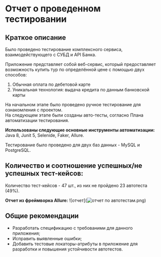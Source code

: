 # Отчет о проведенном тестировании

## Краткое описание
Было проведено тестирование комплексного сервиса, взаимодействующего с СУБД и API Банка.

Приложение представляет собой веб-сервис, который предоставляет возможность купить тур по определённой цене с помощью двух способов:
1. Обычная оплата по дебетовой карте
2. Уникальная технология: выдача кредита по данным банковской карты

На начальном этапе было проведено ручное тестирование для ознакомления с проектом.  
На следующем этапе были созданы авто-тесты, согласно Плана автоматизации тестирования.

**Использованы следующие основные инструменты автоматизации:** Java 8, Junit 5, Selenide, Faker, Allure.

Тестирование было проведено для двух баз данных - MySQL и PostgreSQL.

## Количество и соотношение успешных/не успешных тест-кейсов:
Количество тест-кейсов - 47 шт., из них не пройдено 23 автотеста (49%).

**Отчет из фреймворка Allure:**
![отчет](![отчет по автотестам.png](%EE%F2%F7%E5%F2%20%EF%EE%20%E0%E2%F2%EE%F2%E5%F1%F2%E0%EC.png))

## Общие рекомендации
- Разработать спецификацию с требованими для данного приложения;
- Исправить выявленные ошибки;
- Добавить тестовые локаторы-атрибуты в приложение для разработки и повышения устойчивости автотестов.